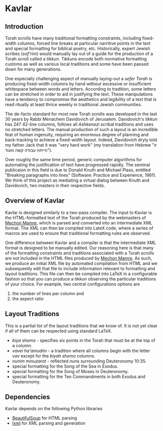 # Kavlar
## Introduction
Torah scrolls have many traditional formatting constraints, including fixed-width columns, forced line breaks at particular narritive points in the text and special formatting for biblical poetry, etc. Historically, expert Jewish scribes (*sof'rim*) would manually lay out of a guide for the production of a Torah scroll called a *tikkun*. *Tikkun*s encode both normative formatting customs as well as various local traditions and some have been passed down for many generations. 

One especially challenging aspect of manually laying-out a *sefer Torah* is producing fixed-width columns by hand without excessive or insufficient whitespace between words and letters. According to tradition, some letters can be stretched in order to aid in justifying the text. These manipulations have a tendency to compromise the aesthetics and legibility of a text that is read ritually at least thrice weekly in traditional Jewish communities. 

The de-facto standard for most new Torah scrolls was developed in the last 30 years by Rabbi Menachem Davidovich of Jerusalem. Davidovich's *tikkun* has 247 42-line columns, follows all *Ashkenazi* scribal traditions and uses no stretched letters. The manual production of such a layout is an incredible feat of human ingenuity, requiring an enormous degree of planning and back-tracking to achieve a fixed-width layout. Indeed, Davidovich dryly told my father Jack that it was "very hard work" (my translation from Hebrew "זו הייתה עבודה קשה מעוד"). 

Over roughly the same time period, generic computer algorithms for automating the justification of text have progressed rapidly. The seminal publicaion in this field is due to Donald Knuth and Michael Plass, entitled "Breaking paragraphs into lines" (Software: Practice and Experience, 1981). We think of this project as mediating a virtual dialog between Knuth and Davidovich, two masters in their respective fields. 

## Overview of Kavlar
Kavlar is designed similarly to a two-pass compiler. The input to Kavlar is the HTML-formatted text of the Torah produced by the webmasters of [Mechon Mamre](http://mechon-mamre.org), which is parsed and converted into an intermediate XML format. The XML  can then be compiled into LateX code, where a series of macros are used to ensure that traditional formatting rules are observed. 

One difference between Kavlar and a compiler is that the intermediate XML format is designed to be manually edited. Our reasoning here is that many of the formatting constraints and traditions associated with a Torah scrolls are not included in the HTML files produced by [Mechon Mamre](http://mechon-mamre.org). As such, we produce an initial XML file by automated compilation from HTML and we subsequently edit that file to include information relevant to formatting and layout traditions. This file can then be compiled into LaTeX in a configurable fashion so that you can produce a *tikkun* observing the particular traditions of your choice. For example, two central configurations options are 
1. the number of lines per column and 
2. the aspect ratio 

## Layout Traditions
This is a partial list of the layout traditions that we know of. It is not yet clear if all of them can be respected using standard LaTeX. 

* *biya shemo* - specifies six points in the Torah that must be at the top of a column.
* *vavei ha'amudim* - a tradition where all columns begin with the letter *vav* except for the *biyah shemo* columns. 
* *nunim minuzarot* - reflected *nun*s surrounding Deuteronomy 10:35.
* special formatting for the Song of the Sea in Exodus.
* special formatting for the Song of Moses in Deuteronomy.
* special formatting for the Ten Commandments in both Exodus and Deuteronomy.

## Dependencies
Kavlar depends on the following Python libraries
* [BeautifulSoup](https://www.crummy.com/software/BeautifulSoup/bs4/doc/) for HTML parsing
* [lxml](http://lxml.de/) for XML parsing and generation
